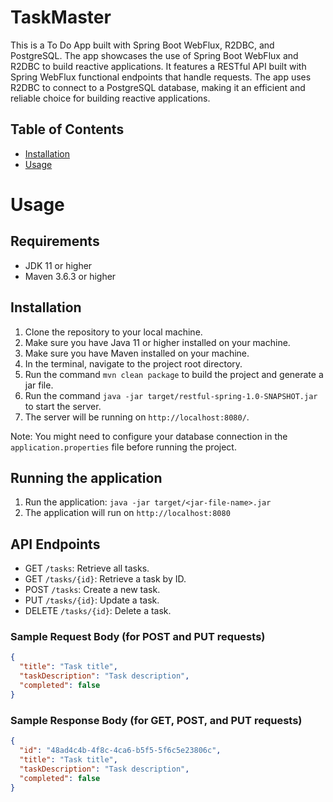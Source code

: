 # TaskMaster

This is a To Do App built with Spring Boot WebFlux, R2DBC, and PostgreSQL. The app showcases the use
of Spring Boot WebFlux and R2DBC to build reactive applications. It features a RESTful API built
with Spring WebFlux functional endpoints that handle requests. The app uses R2DBC to connect to a
PostgreSQL database, making it an efficient and reliable choice for building reactive applications.

## Table of Contents

- [Installation](#installation)
- [Usage](#usage)

# Usage

## Requirements

- JDK 11 or higher
- Maven 3.6.3 or higher

## Installation

1. Clone the repository to your local machine.
2. Make sure you have Java 11 or higher installed on your machine.
3. Make sure you have Maven installed on your machine.
4. In the terminal, navigate to the project root directory.
5. Run the command `mvn clean package` to build the project and generate a jar file.
6. Run the command `java -jar target/restful-spring-1.0-SNAPSHOT.jar` to start the server.
7. The server will be running on `http://localhost:8080/`.

Note: You might need to configure your database connection in the `application.properties` file
before running the project.

## Running the application

1. Run the application: `java -jar target/<jar-file-name>.jar`
2. The application will run on `http://localhost:8080`

## API Endpoints

- GET `/tasks`: Retrieve all tasks.
- GET `/tasks/{id}`: Retrieve a task by ID.
- POST `/tasks`: Create a new task.
- PUT `/tasks/{id}`: Update a task.
- DELETE `/tasks/{id}`: Delete a task.

### Sample Request Body (for POST and PUT requests)

```json
{
  "title": "Task title",
  "taskDescription": "Task description",
  "completed": false
}
```

### Sample Response Body (for GET, POST, and PUT requests)

```json
{
  "id": "48ad4c4b-4f8c-4ca6-b5f5-5f6c5e23806c",
  "title": "Task title",
  "taskDescription": "Task description",
  "completed": false
}
```
